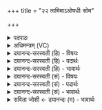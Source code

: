 +++
title = "२२ त्वमिमाऽओषधीः सोम"

+++
<details><summary>पदपाठः</summary>

त्वम्। इ॒माः। ओष॑धीः। सो॒म॒। विश्वाः॑। त्वम्। अ॒पः। अ॒ज॒न॒यः॒। त्वम्। गाः। त्वम्। आ। त॒त॒न्थ॒। उ॒रु। अ॒न्तरि॑क्षम्। त्वम्। ज्योति॑षा। वि। तमः॑। ववर्थ॒। २२।
</details>

<details><summary>अधिमन्त्रम् (VC)</summary>

- सोमो देवता
- गोतम ऋषिः
- विराट्पङ्क्तिः
- पञ्चमः
</details>

<details><summary>दयानन्द-सरस्वती (हि) - विषयः</summary>

फिर उसी विषय को अगले मन्त्र में कहा है ॥
</details>

<details><summary>दयानन्द-सरस्वती (हि) - पदार्थः</summary>

पदार्थान्वयभाषाः -  हे (सोम) उत्तम सोमवल्ली ओषधियों के तुल्य रोगनाशक राजन् ! (त्वम्) आप (इमाः) इन (विश्वाः) सब (ओषधीः) सोम आदि ओषधियों को (त्वम्) आप सूर्य्य के तुल्य (अपः) जलों वा कर्म को और (त्वम्) आप (गाः) पृथिवी वा गौओं को (अजनयः) उत्पन्न वा प्रकट कीजिये। (त्वम्) आप सूर्य्य के समान (उरु) बहुत (अन्तरिक्षम्) अवकाश को (आ, ततन्थ) विस्तृत करते तथा (त्वम्) आप सूर्य्य जैसे (ज्योतिषा) प्रकाश से (तमः) अन्धकार को दबाता। वैसे न्याय से अन्याय को (वि, ववर्थ) आच्छादित वा निवृत्त कीजिये, सो आप हमको माननीय हैं ॥२२ ॥
</details>

<details><summary>दयानन्द-सरस्वती (हि) - भावार्थः</summary>

भावार्थभाषाः -  जो मनुष्य जैसे ओषधि रोगों को वैसे दुःखों को हर लेते हैं, प्राणों के तुल्य बलों को प्रकट करते तथा जो राजपुरुष सूर्य्य रात्रि को जैसे वैसे अधर्म और अविद्या के अन्धकार को निवृत्त करते हैं, वे जगत् को पूज्य क्यों नहीं हों? ॥२२ ॥
</details>

<details><summary>दयानन्द-सरस्वती (सं) - विषयः</summary>

पुनस्तमेव विषयमाह ॥
</details>

<details><summary>दयानन्द-सरस्वती (सं) - पदार्थः</summary>

पदार्थान्वयभाषाः -  हे सोम राजन् ! यस्त्वं विश्वा इमा ओषधीस्त्वं सूर्य इवाऽपस्त्वं गाश्चाऽजनयस्त्वं सूर्य्य उर्वन्तरिक्षमा ततन्थ, सविता ज्योतिषा तम इव न्यायेनाऽन्यायं विववर्थ, स त्वस्माभिर्माननीयोऽसि ॥२२ ॥
</details>

<details><summary>दयानन्द-सरस्वती (सं) - भावार्थः</summary>

भावार्थभाषाः -  ये जना ओषध्यो रोगानिव दुःखानि हरन्ति, प्राणा इव बलं जनयन्ति, ये राजजनाः सूर्य्यो रात्रिमिवाऽधर्माऽविद्याऽन्धकारं निवर्त्तयन्ति, ते जगत्पूज्याः कुतो न स्युः ॥२२ ॥
</details>

<details><summary>सविता जोशी ← दयानन्दः (म) - भावार्थः</summary>

भावार्थभाषाः -  ज्याप्रमाणे औषध रोग नाहीसे करते त्याप्रमाणे जी माणसे दुःख दूर करतात व प्राणाप्रमाणे बलवान बनून सूर्य जसा अंधःकार नष्ट करतो तसे जे अविद्यारूपी अंधःकार नष्ट करतात तेच राजपुरुष व ती माणसे जगात पूज्य ठरतात.
</details>